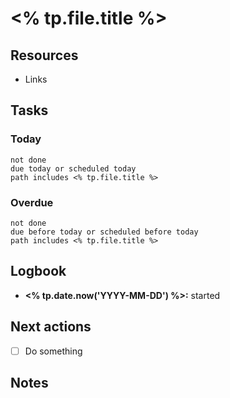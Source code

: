 # <% tp.file.title %>

## Resources

* Links

## Tasks

### Today
```tasks
not done
due today or scheduled today
path includes <% tp.file.title %>
```
### Overdue
```tasks
not done
due before today or scheduled before today
path includes <% tp.file.title %>
```

## Logbook

* **<% tp.date.now('YYYY-MM-DD') %>:** started

## Next actions

* [ ] Do something

## Notes

